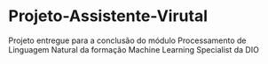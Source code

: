 # Projeto-Assistente-Virutal
Projeto entregue para a conclusão do módulo Processamento de Linguagem Natural da formação Machine Learning Specialist da DIO

